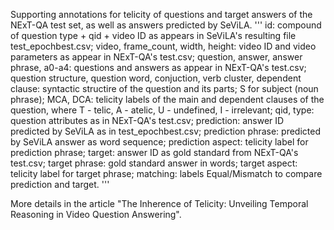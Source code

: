 Supporting annotations for telicity of questions and target answers of the NExT-QA test set, as well as answers predicted by SeViLA. 
'''
id: compound of question type + qid + video ID as appears in SeViLA's resulting file test_epochbest.csv;
video, frame_count, width, height: video ID and video parameters as appear in NExT-QA's test.csv;
question, answer, answer phrase, a0-a4: questions and answers as appear in NExT-QA's test.csv;
question structure, question word, conjuction, verb cluster, dependent clause: syntactic structire of the question and its parts; S for subject (noun phrase);
MCA, DCA: telicity labels of the main and dependent clauses of the question, where T - telic, A - atelic, U - undefined, I - irrelevant;
qid, type: question attributes as in NExT-QA's test.csv;
prediction: answer ID predicted by SeViLA as in test_epochbest.csv;
prediction phrase: predicted by SeViLA answer as word sequence; 
prediction aspect: telicity label for prediction phrase;
target: answer ID as gold standard from NExT-QA's test.csv;
target phrase: gold standard answer in words;
target aspect: telicity label for target phrase;
matching: labels Equal/Mismatch to compare prediction and target. 
'''

More details in the article  "The Inherence of Telicity: Unveiling Temporal Reasoning in Video Question Answering". 

